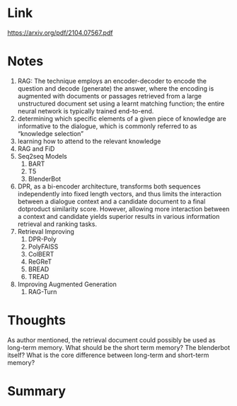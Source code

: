 Link    
===============
<p>

https://arxiv.org/pdf/2104.07567.pdf

</p>


Notes
===============
1. RAG: The technique employs an encoder-decoder to encode the
   question and decode (generate) the answer, where the encoding is augmented with documents 
   or passages retrieved from a large unstructured document set using a learnt matching 
   function; the entire neural network is typically trained end-to-end.
2. determining which specific elements of a given piece of knowledge are informative to the
   dialogue, which is commonly referred to as “knowledge selection”
3. learning how to attend to the relevant knowledge
4. RAG and FiD
5. Seq2seq Models
   1. BART
   2. T5
   3. BlenderBot
6. DPR, as a bi-encoder architecture, transforms both sequences independently into fixed length vectors,
   and thus limits the interaction between a dialogue context and a candidate document to a final dotproduct similarity score. However, allowing more
   interaction between a context and candidate yields superior results in various information retrieval and
   ranking tasks. 
7. Retrieval Improving
   1. DPR-Poly
   2. PolyFAISS
   3. ColBERT
   4. ReGReT
   5. BREAD
   6. TREAD
8. Improving Augmented Generation
   1. RAG-Turn




Thoughts
===============
As author mentioned, the retrieval document could possibly be used as long-term memory. What
should be the short term memory? The blenderbot itself? What is the core difference between long-term and short-term
memory?


Summary
===============